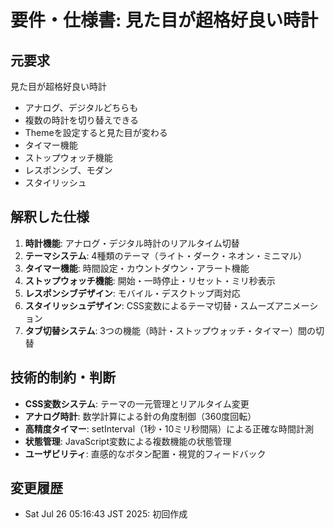 # 要件・仕様書: 見た目が超格好良い時計

## 元要求
見た目が超格好良い時計
- アナログ、デジタルどちらも
- 複数の時計を切り替えできる
- Themeを設定すると見た目が変わる
- タイマー機能
- ストップウォッチ機能
- レスポンシブ、モダン
- スタイリッシュ

## 解釈した仕様
1. **時計機能**: アナログ・デジタル時計のリアルタイム切替
2. **テーマシステム**: 4種類のテーマ（ライト・ダーク・ネオン・ミニマル）
3. **タイマー機能**: 時間設定・カウントダウン・アラート機能
4. **ストップウォッチ機能**: 開始・一時停止・リセット・ミリ秒表示
5. **レスポンシブデザイン**: モバイル・デスクトップ両対応
6. **スタイリッシュデザイン**: CSS変数によるテーマ切替・スムーズアニメーション
7. **タブ切替システム**: 3つの機能（時計・ストップウォッチ・タイマー）間の切替

## 技術的制約・判断
- **CSS変数システム**: テーマの一元管理とリアルタイム変更
- **アナログ時計**: 数学計算による針の角度制御（360度回転）
- **高精度タイマー**: setInterval（1秒・10ミリ秒間隔）による正確な時間計測
- **状態管理**: JavaScript変数による複数機能の状態管理
- **ユーザビリティ**: 直感的なボタン配置・視覚的フィードバック

## 変更履歴
- Sat Jul 26 05:16:43 JST 2025: 初回作成